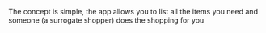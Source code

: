 The concept is simple, the app allows you to list all the items you need and someone (a surrogate shopper) does the shopping for you

